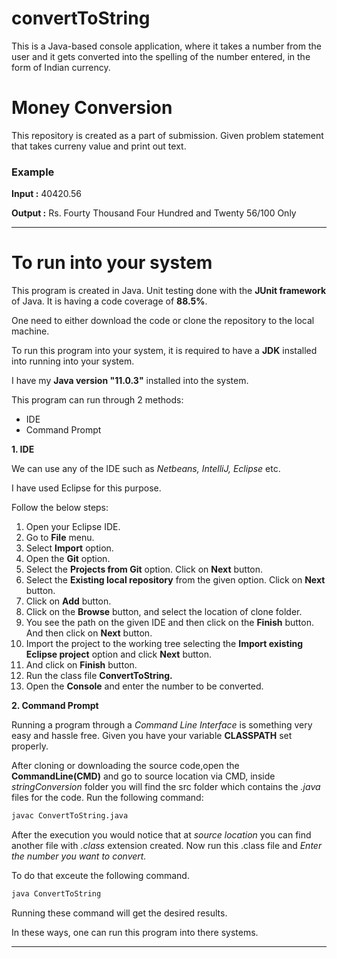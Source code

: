 # convertToString
This is a Java-based console application, where it takes a number from the user and it gets converted into the spelling of the number entered, in the form of Indian currency.
# Money Conversion

This repository is created as a part of submission. Given problem statement that takes curreny value and print out text.

### Example

**Input :** 40420.56

**Output :** Rs. Fourty Thousand Four Hundred and Twenty 56/100 Only

___

# To run into your system
This program is created in Java. Unit testing done with the **JUnit framework** of Java. It is having a code coverage of **88.5%**. 

One need to either download the code or clone the repository to the local machine.

To run this program into your system, it is required to have a **JDK** installed into running into your system.

I have my **Java version "11.0.3"** installed into the system.


This program can run through 2 methods:
* IDE
* Command Prompt

__1. IDE__

We can use any of the IDE such as *Netbeans, IntelliJ, Eclipse* etc.

I have used Eclipse for this purpose.

Follow the below steps:

1. Open your Eclipse IDE.
2. Go to __File__ menu.
3. Select __Import__ option.
4. Open the __Git__ option.
5. Select the __Projects from Git__ option. Click on __Next__ button.
6. Select the __Existing local repository__ from the given option. Click on __Next__ button.
7. Click on __Add__ button. 
8. Click on the __Browse__ button, and select the location of clone folder.
9. You see the path on the given IDE and then click on the __Finish__ button. And then click on __Next__ button.
10. Import the project to the working tree selecting the __Import existing Eclipse project__ option and click __Next__ button. 
11. And click on __Finish__ button.
12. Run the class file __ConvertToString.__ 
13. Open the __Console__ and enter the number to be converted.

__2. Command Prompt__

Running a program through a *Command Line Interface* is something very easy and hassle free. Given you have your variable **CLASSPATH** set properly.

After cloning or downloading the source code,open the **CommandLine(CMD)** and go to source location via CMD, inside *stringConversion* folder you will find the src folder which contains the *.java* files for the code. Run the following command:

```bash
javac ConvertToString.java
```

After the execution you would notice that at *source location* you can find another file with *.class* extension created. Now run this .class file and *Enter the number you want to convert.* 

To do that exceute the following command.

```bash
java ConvertToString
```
Running these command will get the desired results.

In these ways, one can run this program into there systems.

___
